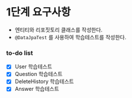 # 1단계 요구사항

* 엔티티와 리포짓토리 클래스를 작성한다.
* `@DataJpaTest` 를 사용하여 학습테스트를 작성한다.

### to-do list

- [X] User 학습테스트
- [X] Question 학습테스트
- [X] DeleteHistory 학습테스트
- [X] Answer 학습테스트
